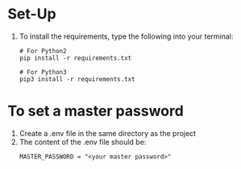 # Set-Up
1. To install the requirements, type the following into your terminal:
   ```
   # For Python2
   pip install -r requirements.txt
   
   # For Python3
   pip3 install -r requirements.txt
   ```
   
# To set a master password
1. Create a .env file in the same directory as the project
2. The content of the .env file should be:
   ```
   MASTER_PASSWORD = "<your master password>"
   ```
